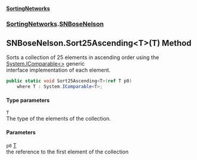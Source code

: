 #### [SortingNetworks](index.md 'index')
### [SortingNetworks](SortingNetworks.md 'SortingNetworks').[SNBoseNelson](SortingNetworks_SNBoseNelson.md 'SortingNetworks.SNBoseNelson')
## SNBoseNelson.Sort25Ascending&lt;T&gt;(T) Method
Sorts a collection of 25 elements in ascending order using the [System.IComparable&lt;&gt;](https://docs.microsoft.com/en-us/dotnet/api/System.IComparable-1 'System.IComparable`1') generic  
interface implementation of each element.  
```csharp
public static void Sort25Ascending<T>(ref T p0)
    where T : System.IComparable<T>;
```
#### Type parameters
<a name='SortingNetworks_SNBoseNelson_Sort25Ascending_T_(T)_T'></a>
`T`  
The type of the elements of the collection.
  
#### Parameters
<a name='SortingNetworks_SNBoseNelson_Sort25Ascending_T_(T)_p0'></a>
`p0` [T](SortingNetworks_SNBoseNelson_Sort25Ascending_T_(T).md#SortingNetworks_SNBoseNelson_Sort25Ascending_T_(T)_T 'SortingNetworks.SNBoseNelson.Sort25Ascending&lt;T&gt;(T).T')  
the reference to the first element of the collection
  
